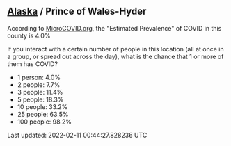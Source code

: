
## [Alaska](/united-states/alaska) / Prince of Wales-Hyder

According to [MicroCOVID.org](http://microcovid.org),
the "Estimated Prevalence" of COVID in this county is 4.0%

If you interact with a certain number of people in this location
(all at once in a group, or spread out across the day), what is the chance that
1 or more of them has COVID?

- 1 person: 4.0%
- 2 people: 7.7%
- 3 people: 11.4%
- 5 people: 18.3%
- 10 people: 33.2%
- 25 people: 63.5%
- 100 people: 98.2%

Last updated: 2022-02-11 00:44:27.828236 UTC
